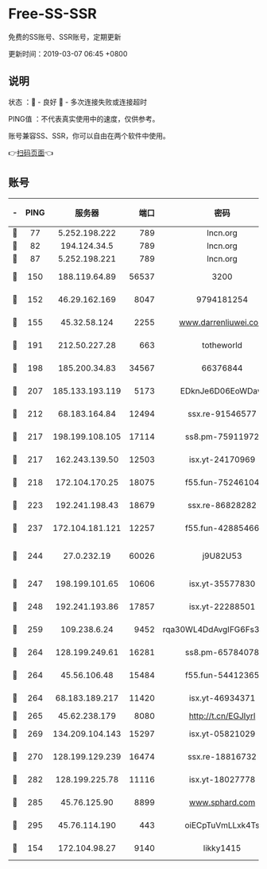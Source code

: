 # Free-SS-SSR

免费的SS账号、SSR账号，定期更新

更新时间：2019-03-07 06:45 +0800

## 说明

状态     ：🙂 - 良好 🙁 - 多次连接失败或连接超时

PING值   ：不代表真实使用中的速度，仅供参考。

账号兼容SS、SSR，你可以自由在两个软件中使用。

👉[扫码页面](https://liesauer.github.io/Free-SS-SSR/)👈

## 账号

|-|PING|服务器|端口|密码|加密方式|区域|
|:----:|:----:|:-----:|-----:|:----:|:----:|:----:|
|🙂|77|5.252.198.222|789|lncn.org|rc4|JP|
|🙂|82|194.124.34.5|789|lncn.org|rc4|JP|
|🙂|87|5.252.198.221|789|lncn.org|rc4|JP|
|🙂|150|188.119.64.89|56537|3200|aes-256-cfb|RU|
|🙂|152|46.29.162.169|8047|9794181254|aes-256-cfb|RU|
|🙂|155|45.32.58.124|2255|www.darrenliuwei.com|aes-256-cfb|JP|
|🙂|191|212.50.227.28|663|totheworld|aes-256-cfb|US|
|🙂|198|185.200.34.83|34567|66376844|aes-256-cfb|US|
|🙂|207|185.133.193.119|5173|EDknJe6D06EoWDaw|aes-256-cfb|US|
|🙂|212|68.183.164.84|12494|ssx.re-91546577|aes-256-cfb|US|
|🙂|217|198.199.108.105|17114|ss8.pm-75911972|aes-256-cfb|US|
|🙂|217|162.243.139.50|12503|isx.yt-24170969|aes-256-cfb|US|
|🙂|218|172.104.170.25|18075|f55.fun-75246104|aes-256-cfb|SG|
|🙂|223|192.241.198.43|18679|ssx.re-86828282|aes-256-cfb|US|
|🙂|237|172.104.181.121|12257|f55.fun-42885466|aes-256-cfb|SG|
|🙂|244|27.0.232.19|60026|j9U82U53|xchacha20-ietf-poly1305|HK|
|🙂|247|198.199.101.65|10606|isx.yt-35577830|aes-256-cfb|US|
|🙂|248|192.241.193.86|17857|isx.yt-22288501|aes-256-cfb|US|
|🙂|259|109.238.6.24|9452|rqa30WL4DdAvgIFG6Fs3znzTa|aes-256-cfb|FR|
|🙂|264|128.199.249.61|16281|ss8.pm-65784078|aes-256-cfb|SG|
|🙂|264|45.56.106.48|15484|f55.fun-54412365|aes-256-cfb|US|
|🙂|264|68.183.189.217|11420|isx.yt-46934371|aes-256-cfb|SG|
|🙂|265|45.62.238.179|8080|http://t.cn/EGJIyrl|rc4-md5|CA|
|🙂|269|134.209.104.143|15297|isx.yt-05821029|aes-256-cfb|SG|
|🙂|270|128.199.129.239|16474|ssx.re-18816732|aes-256-cfb|SG|
|🙂|282|128.199.225.78|11116|isx.yt-18027778|aes-256-cfb|SG|
|🙂|285|45.76.125.90|8899|www.sphard.com|aes-256-cfb|AU|
|🙂|295|45.76.114.190|443|oiECpTuVmLLxk4Ts|aes-256-cfb|AU|
|🙂|154|172.104.98.27|9140|likky1415|aes-256-cfb|JP|
